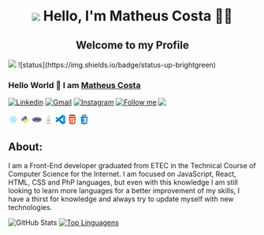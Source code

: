 <center></center>

<h1 align="center"> <img height="40px" widht="40px" src="https://i.gifer.com/origin/08/089af74235a38edcc7b433321f0a5472_w200.gif"/> Hello, I'm Matheus Costa 👨‍💻 </h1>
 <h2 align="center">Welcome to my Profile</h2>
 <img src="http://views.whatilearened.today/views/github/MatheusCosta616/views.svg"/>
  ![status](https://img.shields.io/badge/status-up-brightgreen)
</p>

### Hello World 👋 I am [Matheus Costa](https://github.com/MatheusCosta616)
[![Linkedin](https://img.shields.io/badge/-LinkedIn-blue?style=flat&logo=Linkedin&logoColor=white)](https://www.linkedin.com/in/matheus-costa-b7a46425b/)
[![Gmail](https://img.shields.io/badge/-Gmail-c14438?style=flat&logo=Gmail&logoColor=white)](mailto:matheus.costa2616@gmail.com)
[![Instagram](https://img.shields.io/badge/-Instagram-c13584?style=flat&labelColor=c13584&logo=instagram&logoColor=white)](https://www.instagram.com/lukmat_76/)
[<img src="https://img.shields.io/github/followers/MatheusCosta616?label=follow&style=social" height="22" title="Follow me" />](https://github.com/MatheusCosta616)
<img align="right" width="200px" src="https://i.pinimg.com/originals/2b/f5/20/2bf52068d4472114de09bb2734a70f2e.gif">
</br>
<br>
<code><img height="20" src="https://raw.githubusercontent.com/github/explore/80688e429a7d4ef2fca1e82350fe8e3517d3494d/topics/react/react.png"></code>
<code><img height="20" src="https://raw.githubusercontent.com/github/explore/80688e429a7d4ef2fca1e82350fe8e3517d3494d/topics/python/python.png"></code>
<code><img height="20" src="https://raw.githubusercontent.com/github/explore/80688e429a7d4ef2fca1e82350fe8e3517d3494d/topics/php/php.png"></code>
<code><img height="20" src="https://raw.githubusercontent.com/github/explore/80688e429a7d4ef2fca1e82350fe8e3517d3494d/topics/java/java.png"></code>
<code><img height="20" src="https://raw.githubusercontent.com/github/explore/80688e429a7d4ef2fca1e82350fe8e3517d3494d/topics/visual-studio-code/visual-studio-code.png"></code>
<code><img height="20" src="https://raw.githubusercontent.com/github/explore/80688e429a7d4ef2fca1e82350fe8e3517d3494d/topics/html/html.png"></code>
<code><img height="20" src="https://raw.githubusercontent.com/github/explore/80688e429a7d4ef2fca1e82350fe8e3517d3494d/topics/css/css.png"></code>
</br>
<h2 align="left">About:</h2>
<p>I am a Front-End developer graduated from ETEC in the Technical Course of Computer Science for the Internet. I am focused on JavaScript, React, HTML, CSS and PhP languages, but even with this knowledge I am still looking to learn more languages for a better improvement of my skills, I have a thirst for knowledge and always try to update myself with new technologies.</p>


![GitHub Stats](https://github-readme-stats.vercel.app/api?username=MatheusCosta616&theme=tokyonight)
[![Top Linguagens](https://github-readme-stats.vercel.app/api/top-langs/?username=MatheusCosta616&layout=tokyonight)](https://github.com/anuraghazra/github-readme-stats)


